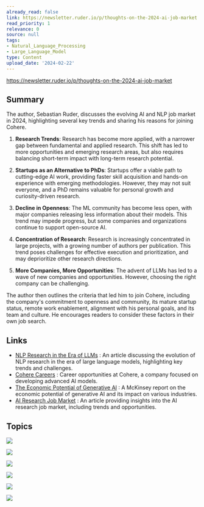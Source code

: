 ```yaml
---
already_read: false
link: https://newsletter.ruder.io/p/thoughts-on-the-2024-ai-job-market
read_priority: 1
relevance: 0
source: null
tags:
- Natural_Language_Processing
- Large_Language_Model
type: Content
upload_date: '2024-02-22'
---
```


https://newsletter.ruder.io/p/thoughts-on-the-2024-ai-job-market
## Summary

The author, Sebastian Ruder, discusses the evolving AI and NLP job market in 2024, highlighting several key trends and sharing his reasons for joining Cohere.

1. **Research Trends**: Research has become more applied, with a narrower gap between fundamental and applied research. This shift has led to more opportunities and emerging research areas, but also requires balancing short-term impact with long-term research potential.

2. **Startups as an Alternative to PhDs**: Startups offer a viable path to cutting-edge AI work, providing faster skill acquisition and hands-on experience with emerging methodologies. However, they may not suit everyone, and a PhD remains valuable for personal growth and curiosity-driven research.

3. **Decline in Openness**: The ML community has become less open, with major companies releasing less information about their models. This trend may impede progress, but some companies and organizations continue to support open-source AI.

4. **Concentration of Research**: Research is increasingly concentrated in large projects, with a growing number of authors per publication. This trend poses challenges for effective execution and prioritization, and may deprioritize other research directions.

5. **More Companies, More Opportunities**: The advent of LLMs has led to a wave of new companies and opportunities. However, choosing the right company can be challenging.

The author then outlines the criteria that led him to join Cohere, including the company's commitment to openness and community, its mature startup status, remote work enablement, alignment with his personal goals, and its team and culture. He encourages readers to consider these factors in their own job search.
## Links

- [NLP Research in the Era of LLMs](https://newsletter.ruder.io/p/nlp-research-in-the-era-of-llms) : An article discussing the evolution of NLP research in the era of large language models, highlighting key trends and challenges.
- [Cohere Careers](https://cohere.com/careers) : Career opportunities at Cohere, a company focused on developing advanced AI models.
- [The Economic Potential of Generative AI](https://www.mckinsey.com/capabilities/mckinsey-digital/our-insights/the-economic-potential-of-generative-ai-the-next-productivity-frontier#key-insights) : A McKinsey report on the economic potential of generative AI and its impact on various industries.
- [AI Research Job Market](https://www.interconnects.ai/p/ai-research-job-market) : An article providing insights into the AI research job market, including trends and opportunities.

## Topics

![](topics/Concept/Pre%20training)

![](topics/Concept/Instruction%20Tuning)

![](topics/Concept/Preference%20Tuning)

![](topics/Concept/LLM%20Security)

![](topics/Concept/LLM%20Alignment)

![](topics/Concept/Transformer%20Alternatives)
